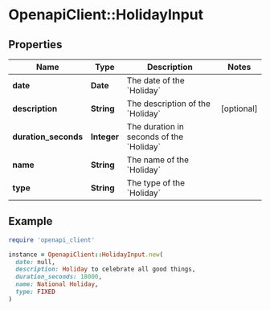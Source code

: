 # OpenapiClient::HolidayInput

## Properties

| Name | Type | Description | Notes |
| ---- | ---- | ----------- | ----- |
| **date** | **Date** | The date of the &#x60;Holiday&#x60; |  |
| **description** | **String** | The description of the &#x60;Holiday&#x60; | [optional] |
| **duration_seconds** | **Integer** | The duration in seconds of the &#x60;Holiday&#x60; |  |
| **name** | **String** | The name of the &#x60;Holiday&#x60; |  |
| **type** | **String** | The type of the &#x60;Holiday&#x60; |  |

## Example

```ruby
require 'openapi_client'

instance = OpenapiClient::HolidayInput.new(
  date: null,
  description: Holiday to celebrate all good things,
  duration_seconds: 18000,
  name: National Holiday,
  type: FIXED
)
```


